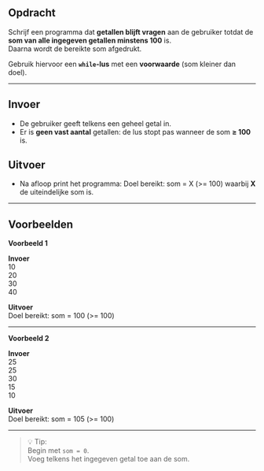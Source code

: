 ## Opdracht  

Schrijf een programma dat **getallen blijft vragen** aan de gebruiker totdat de **som van alle ingegeven getallen minstens 100** is.  
Daarna wordt de bereikte som afgedrukt.

Gebruik hiervoor een **`while`-lus** met een **voorwaarde** (som kleiner dan doel).

---

## Invoer
- De gebruiker geeft telkens een geheel getal in.  
- Er is **geen vast aantal** getallen: de lus stopt pas wanneer de som **≥ 100** is.  

## Uitvoer
- Na afloop print het programma:
Doel bereikt: som = X (>= 100)
waarbij **X** de uiteindelijke som is.

---

## Voorbeelden

**Voorbeeld 1**

**Invoer**  
10  
20  
30  
40  

**Uitvoer**  
Doel bereikt: som = 100 (>= 100)

---

**Voorbeeld 2**

**Invoer**  
25  
25  
30  
15  
10  

**Uitvoer**  
Doel bereikt: som = 105 (>= 100)

---

> 💡 Tip:  
> Begin met `som = 0`.  
> Voeg telkens het ingegeven getal toe aan de som.
